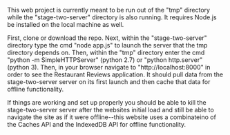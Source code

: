 This web project is currently meant to be run out of the "tmp" directory while the "stage-two-server" directory is also running.
It requires Node.js be installed on the local machine as well.

First, clone or download the repo.
Next, within the "stage-two-server" directory type the cmd "node app.js" to launch the server that the tmp directory depends on.
Then, within the "tmp" directory enter the cmd "python -m SimpleHTTPServer" (python 2.7) or "python http.server" (python 3).
Then, in your browser navigate to "http://localhost:8000" in order to see the Restaurant Reviews application.
It should pull data from the stage-two-server server on its first launch and then cache that data for offline functionality.

If things are working and set up properly you should be able to kill the stage-two-server server after the websites initial load and still be able to navigate the site as if it were offline--this website uses a combinateino of the Caches API and the IndexedDB API for offline functionality.